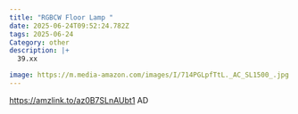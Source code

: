 ```yaml
---
title: "RGBCW Floor Lamp "
date: 2025-06-24T09:52:24.782Z
tags: 2025-06-24
Category: other
description: |+
  39.xx 

image: https://m.media-amazon.com/images/I/714PGLpfTtL._AC_SL1500_.jpg
---
```

https://amzlink.to/az0B7SLnAUbt1
AD